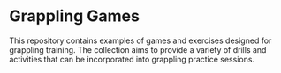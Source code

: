 # Grappling Games

This repository contains examples of games and exercises designed for grappling training. The collection aims to provide a variety of drills and activities that can be incorporated into grappling practice sessions.

